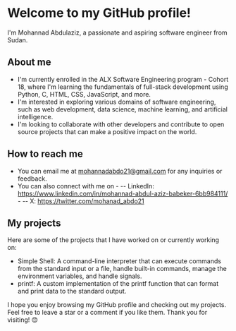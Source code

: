 Welcome to my GitHub profile!
=============================

I'm Mohannad Abdulaziz, a passionate and aspiring software engineer from Sudan.

About me
--------

-   I'm currently enrolled in the ALX Software Engineering program - Cohort 18, where I'm learning the fundamentals of full-stack development using Python, C, HTML, CSS, JavaScript, and more.
-   I'm interested in exploring various domains of software engineering, such as web development, data science, machine learning, and artificial intelligence.
-   I'm looking to collaborate with other developers and contribute to open source projects that can make a positive impact on the world.

How to reach me
---------------

-   You can email me at mohannadabdo21@gmail.com for any inquiries or feedback.
-   You can also connect with me on
\- -- LinkedIn: https://www.linkedin.com/in/mohannad-abdul-aziz-babeker-6bb984111/
\- -- X: https://twitter.com/mohanad_abdo21

My projects
-----------

Here are some of the projects that I have worked on or currently working on:

-   Simple Shell: A command-line interpreter that can execute commands from the standard input or a file, handle built-in commands, manage the environment variables, and handle signals.
-   printf: A custom implementation of the printf function that can format and print data to the standard output.

I hope you enjoy browsing my GitHub profile and checking out my projects. Feel free to leave a star or a comment if you like them. Thank you for visiting! 😊
<!---
Mohabdo21/Mohabdo21 is a ✨ special ✨ repository because its `README.md` (this file) appears on your GitHub profile.
You can click the Preview link to take a look at your changes.
--->
